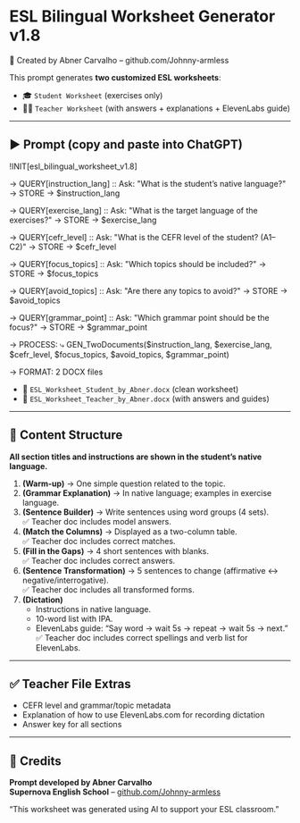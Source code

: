 # ESL Bilingual Worksheet Generator v1.8
🧠 Created by Abner Carvalho – github.com/Johnny-armless

This prompt generates **two customized ESL worksheets**:
- 🎓 `Student Worksheet` (exercises only)
- 🧑‍🏫 `Teacher Worksheet` (with answers + explanations + ElevenLabs guide)

---

## ▶️ Prompt (copy and paste into ChatGPT)

!INIT[esl_bilingual_worksheet_v1.8]

→ QUERY[instruction_lang] :: Ask: "What is the student’s native language?"
→ STORE → $instruction_lang

→ QUERY[exercise_lang] :: Ask: "What is the target language of the exercises?"
→ STORE → $exercise_lang

→ QUERY[cefr_level] :: Ask: "What is the CEFR level of the student? (A1–C2)"
→ STORE → $cefr_level

→ QUERY[focus_topics] :: Ask: "Which topics should be included?"
→ STORE → $focus_topics

→ QUERY[avoid_topics] :: Ask: "Are there any topics to avoid?"
→ STORE → $avoid_topics

→ QUERY[grammar_point] :: Ask: "Which grammar point should be the focus?"
→ STORE → $grammar_point

→ PROCESS:
  ⤷ GEN_TwoDocuments($instruction_lang, $exercise_lang, $cefr_level, $focus_topics, $avoid_topics, $grammar_point)

→ FORMAT: 2 DOCX files
  - 📄 `ESL_Worksheet_Student_by_Abner.docx` (clean worksheet)
  - 📘 `ESL_Worksheet_Teacher_by_Abner.docx` (with answers and guides)

---

## 🧾 Content Structure

**All section titles and instructions are shown in the student’s native language.**

1. **(Warm-up)** → One simple question related to the topic.
2. **(Grammar Explanation)** → In native language; examples in exercise language.
3. **(Sentence Builder)** → Write sentences using word groups (4 sets).  
   ✅ Teacher doc includes model answers.
4. **(Match the Columns)** → Displayed as a two-column table.  
   ✅ Teacher doc includes correct matches.
5. **(Fill in the Gaps)** → 4 short sentences with blanks.  
   ✅ Teacher doc includes correct answers.
6. **(Sentence Transformation)** → 5 sentences to change (affirmative ↔ negative/interrogative).  
   ✅ Teacher doc includes all transformed forms.
7. **(Dictation)**  
   - Instructions in native language.  
   - 10-word list with IPA.  
   - ElevenLabs guide: “Say word → wait 5s → repeat → wait 5s → next.”
   ✅ Teacher doc includes correct spellings and verb list for ElevenLabs.

---

## ✅ Teacher File Extras

- CEFR level and grammar/topic metadata
- Explanation of how to use ElevenLabs.com for recording dictation
- Answer key for all sections

---

## 👤 Credits

**Prompt developed by Abner Carvalho**  
**Supernova English School** – [github.com/Johnny-armless](https://github.com/Johnny-armless)

“This worksheet was generated using AI to support your ESL classroom.”